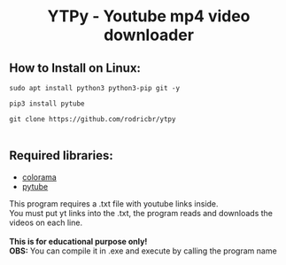 <h1 align="center">YTPy - Youtube mp4 video downloader</h1>

## How to Install on Linux:

`sudo apt install python3 python3-pip git -y` </br>

`pip3 install pytube` </br>

`git clone https://github.com/rodricbr/ytpy` </br> </br>

## Required libraries: </br>
- [colorama](https://pypi.org/project/colorama/) </br>
- [pytube](https://pypi.org/project/pytube/) </br>

This program requires a .txt file with youtube links inside. </br>
You must put yt links into the .txt, the program reads and downloads the videos on each line. </br> </br>
**This is for educational purpose only!** </br>
**OBS:** You can compile it in .exe and execute by calling the program name </br>
